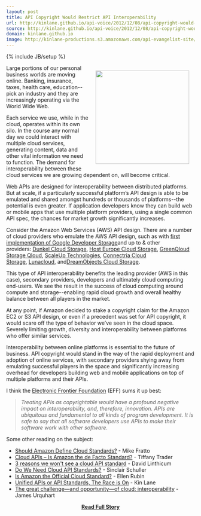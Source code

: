 ```yaml
---
layout: post
title: API Copyright Would Restrict API Interoperability
url: http://kinlane.github.io/api-voice/2012/12/08/api-copyright-would-restrict-api-interoperability/
source: http://kinlane.github.io/api-voice/2012/12/08/api-copyright-would-restrict-api-interoperability/
domain: kinlane.github.io
image: http://kinlane-productions.s3.amazonaws.com/api-evangelist-site/blog/api-interoperability.jpg
---
```

{% include JB/setup %}<p><p><img style="padding: 15px;" src="https://s3.amazonaws.com/kinlane-productions/api-evangelist/api-interoperability.jpg" alt="" width="250" align="right" /></p>
<p>Large portions of our personal business worlds are moving online.  Banking, insurance, taxes, health care, education--pick an industry and they are increasingly operating via the World Wide Web.</p>
<p>Each service we use, while in the cloud, operates within its own silo.  In the course any normal day we could interact with multiple cloud services, generating content, data and other vital information we need to function.  The demand for interoperability between these cloud services we are growing dependent on, will become critical.</p>
<p>Web APIs are designed for interoperability between distributed platforms. But at scale, if a particularly successful platform&rsquo;s API design is able to be emulated and shared amongst hundreds or thousands of platforms--the potential is even greater. If application developers know they can build web or mobile apps that use multiple platform providers, using a single common API spec, the chances for market growth significantly increases.</p>
<p>Consider the Amazon Web Services (AWS) API design.  There are a number of cloud providers who emulate the AWS API design, such as <span>with&nbsp;</span><a href="http://www.kinlane.com/2010/09/01/google-storage-for-developers-interoperability/">first implementation of Google Developer Storage</a><span>and up to &amp; other providers:&nbsp;</span><a href="http://trac.cyberduck.ch/wiki/help/en/howto/dunkel">Dunkel Cloud Storage</a><span>,&nbsp;</span><a href="http://www.hosteurope.de/produkte/Cloud-Storage">​Host Europe Cloud Storage</a><span>,&nbsp;</span><a href="http://trac.cyberduck.ch/wiki/help/en/howto/greenqloud">GreenQloud Storage Qloud</a><span>,&nbsp;</span><a href="http://www.scaleupcloud.com/">ScaleUp Technologies</a><span>,&nbsp;</span><a href="https://www.mh.connectria.com/rp/order/cloud_storage_index">​Connectria Cloud Storage</a><span>,&nbsp;</span><a href="http://trac.cyberduck.ch/wiki/help/en/howto/lunacloud">Lunacloud</a><span>, and</span><a href="http://trac.cyberduck.ch/wiki/help/en/howto/dreamobjects">DreamObjects Cloud Storage</a>.</p>
<p>This type of API interoperability benefits the leading provider (AWS in this case), secondary providers, developers and ultimately cloud computing end-users.  We see the result in the success of cloud computing around compute and storage--enabling rapid cloud growth and overall healthy balance between all players in the market.</p>
<p>At any point, if Amazon decided to stake a copyright claim for the Amazon EC2 or S3 API design, or even if a precedent was set for API copyright, it would scare off the type of behavior we&rsquo;ve seen in the cloud space.  Severely limiting growth, diversity and interoperability between platforms who offer similar services.</p>
<p>Interoperability between online platforms is essential to the future of business.  API copyright would stand in the way of the rapid deployment and adoption of online services, with secondary providers shying away from emulating successful players in the space and significantly increasing overhead for developers building web and mobile applications on top of multiple platforms and their APIs.</p>
<p>I think the <a href="https://www.eff.org/deeplinks/2012/11/no-copyrights-apis-help-us-make-case">Electronic Frontier Foundation</a>&nbsp;(EFF) sums it up best:</p>
<blockquote><em>Treating APIs as copyrightable would have a profound negative impact on interoperability, and, therefore, innovation. APIs are ubiquitous and fundamental to all kinds of program development. It is safe to say that all software developers use APIs to make their software work with other software.</em></blockquote>
<p>Some other reading on the subject:</p>
<ul class="mainlist">
<li><a href="http://www.networkcomputing.com/cloud-computing/should-amazon-define-cloud-standards/232800457?pgno=1">Should Amazon Define Cloud Standards?</a> - Mike Fratto</li>
<li><a href="http://www.hpcinthecloud.com/hpccloud/2012-07-10/cloud_apis_%E2%80%93_is_amazon_the_de_facto_standard_.html">Cloud APIs &ndash; Is Amazon the de Facto Standard?</a> - Tiffany Trader</li>
<li><a href="http://www.infoworld.com/d/cloud-computing/3-reasons-we-wont-see-cloud-api-standard-196056">3 reasons we won't see a cloud API standard</a> - David Linthicum</li>
<li><a href="http://www.saasblogs.com/business/do-we-need-cloud-api-standards/">Do We Need Cloud API Standards?</a> - Sinclair Schuller</li>
<li><a href="http://www.cloudswitch.com/page/is-amazon-the-official-cloud-standard">Is Amazon the Official Cloud Standard?</a> - Ellen Rubin</li>
<li><a href="http://blog.programmableweb.com/2011/05/02/unified-apis-or-api-standards-the-race-is-on/">Unified APIs or API Standards, The Race is On</a> - Kin Lane</li>
<li><a href="http://gigaom.com/cloud/the-great-challenge-and-opportunity-of-cloud-interoperability/">The great challenge&mdash;and opportunity&mdash;of cloud: interoperability</a> - James Urquhart</li>
</ul></p>
<center><p><a href="http://kinlane.github.io/api-voice/2012/12/08/api-copyright-would-restrict-api-interoperability/" style='padding:25px; font-sze:18px; font-weight: bold;'>Read Full Story</a></p></center>
